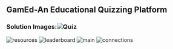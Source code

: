 ## GamEd-An Educational Quizzing Platform

### Solution Images:![Quiz](https://github.com/Anant1Agarwal/GamEd/assets/123150114/ef12bced-2afd-4b97-846b-bd88f26651ac)
![resources](https://github.com/Anant1Agarwal/GamEd/assets/123150114/dda883af-79ca-4c5c-b360-edb65a2009e5)
![leaderboard](https://github.com/Anant1Agarwal/GamEd/assets/123150114/4af10ed6-af48-45c3-b36b-34a3401224d2)
![main](https://github.com/Anant1Agarwal/GamEd/assets/123150114/0ec26114-95a2-44b6-9338-f8e1ced41f6e)
![connections](https://github.com/Anant1Agarwal/GamEd/assets/123150114/514968dc-bf09-4646-b672-882e16bce04d)
